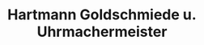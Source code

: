 ---
title: "Hartmann Goldschmiede u. Uhrmachermeister"
url: /zwickau/hartmann-goldschmiede-u-uhrmachermeister/
shop: Schmuck
---